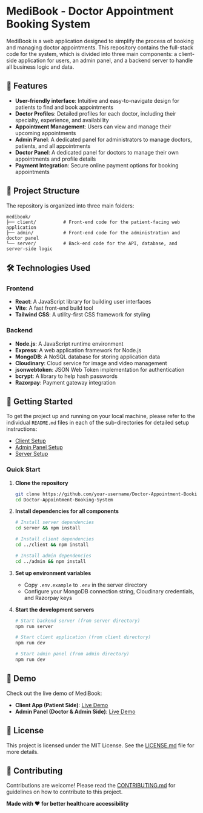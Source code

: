 # MediBook - Doctor Appointment Booking System

MediBook is a web application designed to simplify the process of booking and managing doctor appointments. This repository contains the full-stack code for the system, which is divided into three main components: a client-side application for users, an admin panel, and a backend server to handle all business logic and data.

## 🌟 Features

- **User-friendly interface**: Intuitive and easy-to-navigate design for patients to find and book appointments
- **Doctor Profiles**: Detailed profiles for each doctor, including their specialty, experience, and availability
- **Appointment Management**: Users can view and manage their upcoming appointments
- **Admin Panel**: A dedicated panel for administrators to manage doctors, patients, and all appointments
- **Doctor Panel**: A dedicated panel for doctors to manage their own appointments and profile details
- **Payment Integration**: Secure online payment options for booking appointments

## 📁 Project Structure

The repository is organized into three main folders:

```
medibook/
├── client/          # Front-end code for the patient-facing web application
├── admin/           # Front-end code for the administration and doctor panel
└── server/          # Back-end code for the API, database, and server-side logic
```

## 🛠️ Technologies Used

### Frontend
- **React**: A JavaScript library for building user interfaces
- **Vite**: A fast front-end build tool
- **Tailwind CSS**: A utility-first CSS framework for styling

### Backend
- **Node.js**: A JavaScript runtime environment
- **Express**: A web application framework for Node.js
- **MongoDB**: A NoSQL database for storing application data
- **Cloudinary**: Cloud service for image and video management
- **jsonwebtoken**: JSON Web Token implementation for authentication
- **bcrypt**: A library to help hash passwords
- **Razorpay**: Payment gateway integration

## 🚀 Getting Started

To get the project up and running on your local machine, please refer to the individual `README.md` files in each of the sub-directories for detailed setup instructions:

- [Client Setup](./client/README.md)
- [Admin Panel Setup](./admin/README.md)
- [Server Setup](./server/README.md)

### Quick Start

1. **Clone the repository**
   ```bash
   git clone https://github.com/your-username/Doctor-Appointment-Booking-System.git
   cd Doctor-Appointment-Booking-System
   ```

2. **Install dependencies for all components**
   ```bash
   # Install server dependencies
   cd server && npm install
   
   # Install client dependencies
   cd ../client && npm install
   
   # Install admin dependencies
   cd ../admin && npm install
   ```

3. **Set up environment variables**
   - Copy `.env.example` to `.env` in the server directory
   - Configure your MongoDB connection string, Cloudinary credentials, and Razorpay keys

4. **Start the development servers**
   ```bash
   # Start backend server (from server directory)
   npm run server
   
   # Start client application (from client directory)
   npm run dev
   
   # Start admin panel (from admin directory)
   npm run dev
   ```
## 🎥 Demo

Check out the live demo of MediBook:

- **Client App (Patient Side)**: [Live Demo](https://medibook-client.vercel.app)
- **Admin Panel (Doctor & Admin Side)**: [Live Demo](https://medibook-admin.vercel.app)

## 📄 License

This project is licensed under the MIT License. See the [LICENSE.md](LICENSE.md) file for more details.

## 🤝 Contributing

Contributions are welcome! Please read the [CONTRIBUTING.md](CONTRIBUTING.md) for guidelines on how to contribute to this project.


**Made with ❤️ for better healthcare accessibility**
